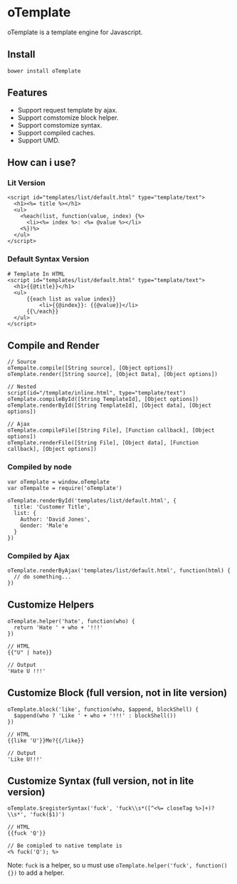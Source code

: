 # oTemplate

oTemplate is a template engine for Javascript.


## Install

```
bower install oTemplate
```

## Features

- Support request template by ajax.
- Support comstomize block helper.
- Support comstomize syntax.
- Support compiled caches.
- Support UMD.

## How can i use?

### Lit Version

```
<script id="templates/list/default.html" type="template/text">
  <h1><%= title %></h1>
  <ul>
    <%each(list, function(value, index) {%>
      <li><%= index %>: <%= @value %></li>
    <%})%>
  </ul>
</script>
```

### Default Syntax Version
```
# Template In HTML
<script id="templates/list/default.html" type="template/text">
  <h1>{{@title}}</h1>
  <ul>
      {{each list as value index}}
          <li>{{@index}}: {{@value}}</li>
      {{\/each}}
  </ul>
</script>
```

## Compile and Render

```
// Source
oTempalte.compile([String source], [Object options])
oTemplate.render([String source], [Object Data], [Object options])

// Nested
script(id="/template/inline.html", type="template/text")
oTemplate.compileById([String TemplateId], [Object options])
oTemplate.renderById([String TemplateId], [Object data], [Object options])

// Ajax
oTemplate.compileFile([String File], [Function callback], [Object options])
oTemplate.renderFile([String File], [Object data], [Function callback], [Object options])
```

### Compiled by node
```
var oTemplate = window.oTemplate
var oTempalte = require('oTemplate')

oTemplate.renderById('templates/list/default.html', {
  title: 'Customer Title',
  list: {
    Author: 'David Jones',
    Gender: 'Male'e
  }
})
```

### Compiled by Ajax
```
oTemplate.renderByAjax('templates/list/default.html', function(html) {
  // do something...
})
```

## Customize Helpers

```
oTemplate.helper('hate', function(who) {
  return 'Hate ' + who + '!!!'
})

// HTML
{{"U" | hate}}

// Output
'Hate U !!!'
```

## Customize Block (full version, not in lite version)

```
oTemplate.block('like', function(who, $append, blockShell) {
  $append(who ? 'Like ' + who + '!!!' : blockShell())
})

// HTML
{{like 'U'}}Me?{{/like}}

// Output
'Like U!!!'
```

## Customize Syntax (full version, not in lite version)

```
oTemplate.$registerSyntax('fuck', 'fuck\\s*([^<%= closeTag %>]+)?\\s*', 'fuck($1)')

// HTML
{{fuck 'Q'}}

// Be comipled to native template is
<% fuck('Q'); %>
```

Note: `fuck` is a helper, so u must use `oTemplate.helper('fuck', function() {})` to add a helper.

